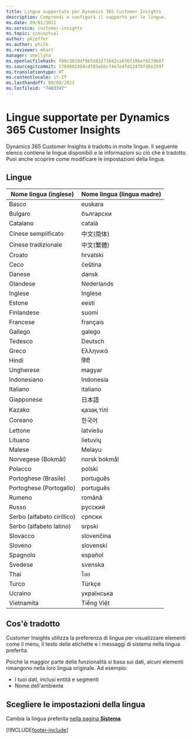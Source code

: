 ```yaml
---
title: Lingue supportate per Dynamics 365 Customer Insights
description: Comprendi e configura il supporto per le lingue.
ms.date: 09/01/2021
ms.service: customer-insights
ms.topic: conceptual
author: pkieffer
ms.author: philk
ms.reviewer: mhart
manager: shellyha
ms.openlocfilehash: f80c3019df9b5d82273842ca6f6f18bef0239687
ms.sourcegitcommit: 5704002484cdf85ebbcf4e7e4fd12470fd8e259f
ms.translationtype: HT
ms.contentlocale: it-IT
ms.lasthandoff: 09/08/2021
ms.locfileid: "7483347"
---
```

# <a name="supported-languages-for-dynamics-365-customer-insights"></a>Lingue supportate per Dynamics 365 Customer Insights

Dynamics 365 Customer Insights è tradotto in molte lingue. Il seguente elenco contiene le lingue disponibili e le informazioni su ciò che è tradotto. Puoi anche scoprire come modificare le impostazioni della lingua. 

## <a name="languages"></a>Lingue

| Nome lingua (inglese)|  Nome lingua (lingua madre) |
| ------------- | ------------- |
| Basco | euskara |
| Bulgaro | български |
| Catalano | català |
| Cinese semplificato | 中文(简体) |
| Cinese tradizionale | 中文(繁體) |
| Croato | hrvatski |
| Ceco | čeština |
| Danese | dansk |
| Olandese | Nederlands |
| Inglese | Inglese |
| Estone | eesti |
| Finlandese | suomi |
| Francese | français |
| Gallego | galego |
| Tedesco | Deutsch |
| Greco | Ελληνικά |
| Hindi | हिंदी |
| Ungherese | magyar |
| Indonesiano | Indonesia |
| Italiano | italiano |
| Giapponese | 日本語 |
| Kazako | қазақ тілі |
| Coreano | 한국어 |
| Lettone | latviešu |
| Lituano | lietuvių |
| Malese | Melayu |
| Norvegese (Bokmål) | norsk bokmål |
| Polacco | polski |
| Portoghese (Brasile) | português |
| Portoghese (Portogallo) | português |
| Rumeno | română |
| Russo | pусский |
| Serbo (alfabeto cirillico) | српски |
| Serbo (alfabeto latino) | srpski |
| Slovacco | slovenčina |
| Sloveno | slovenski |
| Spagnolo | español |
| Svedese | svenska |
| Thai | ไทย |
| Turco | Türkçe |
| Ucraino | українська |
| Vietnamita | Tiếng Việt |

## <a name="whats-translated"></a>Cos'è tradotto

Customer Insights utilizza la preferenza di lingua per visualizzare elementi come il menu, il testo delle etichette e i messaggi di sistema nella lingua preferita.

Poiché la maggior parte delle funzionalità si basa sui dati, alcuni elementi rimangono nella loro lingua originale. Ad esempio:

- I tuoi dati, inclusi entità e segmenti
- Nome dell'ambiente

## <a name="choose-your-language-settings"></a>Scegliere le impostazioni della lingua  

Cambia la lingua preferita [nella pagina **Sistema**](system.md).


[!INCLUDE[footer-include](../includes/footer-banner.md)]